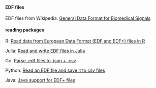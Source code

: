 #### EDF files

EDF files from Wikipedia: [General Data Format for Biomedical Signals](https://www.wikiwand.com/en/General_Data_Format_for_Biomedical_Signals?wprov=srpw1_2)

#### reading packages

R: [Read data from European Data Format (EDF and EDF+) files in R](https://github.com/bwrc/edf)

Julia: [Read and write EDF files in Julia](https://github.com/beacon-biosignals/EDF.jl)

Go: [Parse .edf files to .json + .csv](https://github.com/andrewyavors/EDFparser)

Python: [Read an EDF file and save it to csv files](https://github.com/silva-luana/EDF)

Java: [Java support for EDF+ files](https://github.com/lab-neuro-comp/EDF)
